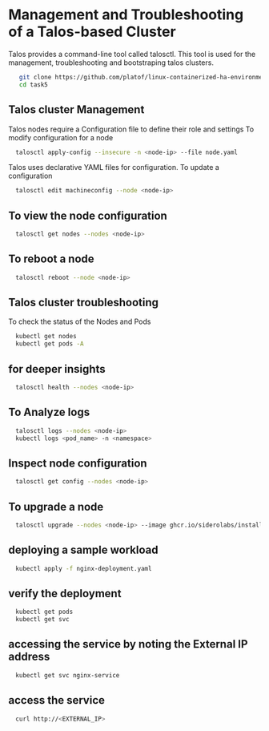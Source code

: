 # Management and Troubleshooting of a Talos-based Cluster
Talos provides a command-line tool called talosctl. This tool is used for the management, troubleshooting and bootstraping talos clusters.

```sh
   git clone https://github.com/platof/linux-containerized-ha-environment.git
   cd task5
```

## Talos cluster Management 
Talos nodes require a Configuration file to define their role and settings
To modify configuration for a node
```bash
  talosctl apply-config --insecure -n <node-ip> --file node.yaml
```
Talos uses declarative YAML files for configuration. To update a configuration 
```bash
  talosctl edit machineconfig --node <node-ip>
```
## To view the node configuration
```bash
  talosctl get nodes --nodes <node-ip>
```
## To reboot a node
```bash
  talosctl reboot --node <node-ip>
```
## Talos cluster troubleshooting
To check the status of the Nodes and Pods
```bash
  kubectl get nodes
  kubectl get pods -A
```
## for deeper insights
```bash
  talosctl health --nodes <node-ip>
```
## To Analyze logs
```bash
  talosctl logs --nodes <node-ip>
  kubectl logs <pod_name> -n <namespace>
```
## Inspect node configuration
```bash
  talosctl get config --nodes <node-ip>
```

## To upgrade a node
```bash
  talosctl upgrade --nodes <node-ip> --image ghcr.io/siderolabs/installer:<VERSION>
```

## deploying a sample workload
```bash
  kubectl apply -f nginx-deployment.yaml
```
## verify the deployment
```bash
  kubectl get pods
  kubectl get svc
```
## accessing the service by noting the External IP address
```bash
  kubectl get svc nginx-service
```
## access the service
```bash
  curl http://<EXTERNAL_IP>
```
